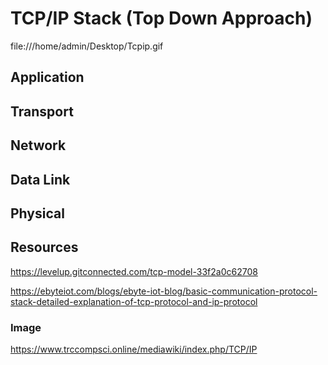 # TCP/IP Stack (Top Down Approach)

file:///home/admin/Desktop/Tcpip.gif

## Application

## Transport

## Network

## Data Link

## Physical

## Resources

https://levelup.gitconnected.com/tcp-model-33f2a0c62708

https://ebyteiot.com/blogs/ebyte-iot-blog/basic-communication-protocol-stack-detailed-explanation-of-tcp-protocol-and-ip-protocol

### Image

https://www.trccompsci.online/mediawiki/index.php/TCP/IP



